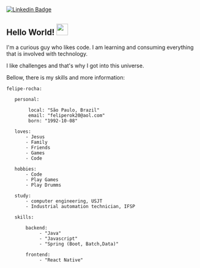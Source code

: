 [![Linkedin Badge](https://img.shields.io/badge/-LinkedIn-blue?style=flat-square&logo=Linkedin&logoColor=white&link=https://www.linkedin.com/in/felipe-rocha-2aa64070/)]( https://www.linkedin.com/in/felipe-rocha-2aa64070/)

## Hello World!  <img src=https://github.com/TheDudeThatCode/TheDudeThatCode/blob/master/Assets/Earth.gif width="30">


I'm a curious guy who likes code. I am learning and consuming everything that is involved with technology.

I like challenges and that's why I got into this universe.

Bellow, there is my skills and more information:

    felipe-rocha:
   
       personal:
   
            local: "São Paulo, Brazil"
            email: "feliperok20@aol.com"
            born: "1992-10-08"

       loves:
           - Jesus
           - Family
           - Friends
           - Games
           - Code

       hobbies:
           - Code
           - Play Games
           - Play Drumms

       study:
           - computer engineering, USJT
           - Industrial automation technician, IFSP

       skills:

           backend: 
                - "Java"
                - "Javascript"
                - "Spring (Boot, Batch,Data)"
        
           frontend:
                - "React Native"

        

